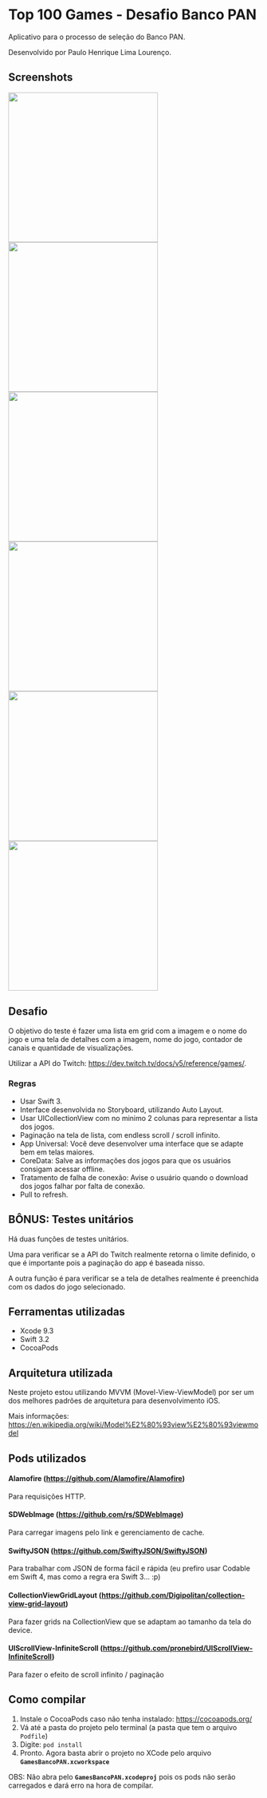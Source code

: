 # Top 100 Games - Desafio Banco PAN

Aplicativo para o processo de seleção do Banco PAN.

Desenvolvido por Paulo Henrique Lima Lourenço.


## Screenshots

<img src="https://i.imgur.com/NxYU3Pu.png" height="300"> <img src="https://i.imgur.com/PGgUhfr.png" height="300">
<img src="https://i.imgur.com/vkn0g1c.jpg" height="300">
<img src="https://i.imgur.com/QdQKgPQ.png" height="300">
<img src="https://i.imgur.com/ynjhhdo.png" height="300">
<img src="https://i.imgur.com/s9Ohkrw.png" height="300">

## Desafio

O objetivo do teste é fazer uma lista em grid com a imagem e o nome do jogo e uma tela de detalhes com a imagem, nome do jogo, contador de canais e quantidade de visualizações.

Utilizar a API do Twitch: https://dev.twitch.tv/docs/v5/reference/games/.

### Regras
- Usar Swift 3.
- Interface desenvolvida no Storyboard, utilizando Auto Layout.
- Usar UICollectionView com no minimo 2 colunas para representar a lista dos jogos.
- Paginação na tela de lista, com endless scroll / scroll infinito.
- App Universal: Você deve desenvolver uma interface que se adapte bem em telas maiores.
- CoreData: Salve as informações dos jogos para que os usuários consigam acessar offline.
- Tratamento de falha de conexão: Avise o usuário quando o download dos jogos falhar por falta de conexão.
- Pull to refresh.

## BÔNUS: Testes unitários

Há duas funções de testes unitários. 

Uma para verificar se a API do Twitch realmente retorna o limite definido, o que é importante pois a paginação do app é baseada nisso.

A outra função é para verificar se a tela de detalhes realmente é preenchida com os dados do jogo selecionado.


## Ferramentas utilizadas

- Xcode 9.3
- Swift 3.2
- CocoaPods

## Arquitetura utilizada

Neste projeto estou utilizando MVVM (Movel-View-ViewModel) por ser um dos melhores padrões de arquitetura para desenvolvimento iOS.

Mais informações: https://en.wikipedia.org/wiki/Model%E2%80%93view%E2%80%93viewmodel

## Pods utilizados

#### Alamofire (https://github.com/Alamofire/Alamofire)
Para requisições HTTP.

#### SDWebImage (https://github.com/rs/SDWebImage)
Para carregar imagens pelo link e gerenciamento de cache.

#### SwiftyJSON (https://github.com/SwiftyJSON/SwiftyJSON)
Para trabalhar com JSON de forma fácil e rápida (eu prefiro usar Codable em Swift 4, mas como a regra era Swift 3... :p)

#### CollectionViewGridLayout (https://github.com/Digipolitan/collection-view-grid-layout)
Para fazer grids na CollectionView que se adaptam ao tamanho da tela do device.

#### UIScrollView-InfiniteScroll (https://github.com/pronebird/UIScrollView-InfiniteScroll)
Para fazer o efeito de scroll infinito / paginação

## Como compilar

1. Instale o CocoaPods caso não tenha instalado: https://cocoapods.org/
2. Vá até a pasta do projeto pelo terminal (a pasta que tem o arquivo `Podfile`)
3. Digite: `pod install`
4. Pronto. Agora basta abrir o projeto no XCode pelo arquivo **`GamesBancoPAN.xcworkspace`**

OBS: Não abra pelo **`GamesBancoPAN.xcodeproj`** pois os pods não serão carregados e dará erro na hora de compilar.



